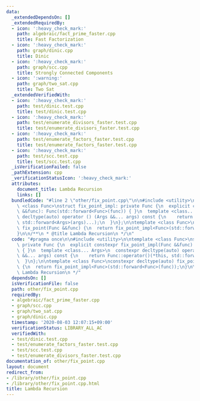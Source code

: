 ```yaml
---
data:
  _extendedDependsOn: []
  _extendedRequiredBy:
  - icon: ':heavy_check_mark:'
    path: algebraic/fact_prime_faster.cpp
    title: Fast Factorization
  - icon: ':heavy_check_mark:'
    path: graph/dinic.cpp
    title: Dinic
  - icon: ':heavy_check_mark:'
    path: graph/scc.cpp
    title: Strongly Connected Components
  - icon: ':warning:'
    path: graph/two_sat.cpp
    title: Two Sat
  _extendedVerifiedWith:
  - icon: ':heavy_check_mark:'
    path: test/dinic.test.cpp
    title: test/dinic.test.cpp
  - icon: ':heavy_check_mark:'
    path: test/enumerate_divisors_faster.test.cpp
    title: test/enumerate_divisors_faster.test.cpp
  - icon: ':heavy_check_mark:'
    path: test/enumerate_factors_faster.test.cpp
    title: test/enumerate_factors_faster.test.cpp
  - icon: ':heavy_check_mark:'
    path: test/scc.test.cpp
    title: test/scc.test.cpp
  _isVerificationFailed: false
  _pathExtension: cpp
  _verificationStatusIcon: ':heavy_check_mark:'
  attributes:
    document_title: Lambda Recursion
    links: []
  bundledCode: "#line 2 \"other/fix_point.cpp\"\n\n#include <utility>\n\ntemplate\
    \ <class Func>\nstruct fix_point_impl: private Func {\n  explicit constexpr fix_point_impl(Func\
    \ &&func): Func(std::forward<Func>(func)) { }\n  template <class... Args>\n  constexpr\
    \ decltype(auto) operator () (Args &&... args) const {\n    return Func::operator()(*this,\
    \ std::forward<Args>(args)...);\n  }\n};\n\ntemplate <class Func>\nconstexpr decltype(auto)\
    \ fix_point(Func &&func) {\n  return fix_point_impl<Func>(std::forward<Func>(func));\n\
    }\n\n/**\n * @title Lambda Recursion\n */\n"
  code: "#pragma once\n\n#include <utility>\n\ntemplate <class Func>\nstruct fix_point_impl:\
    \ private Func {\n  explicit constexpr fix_point_impl(Func &&func): Func(std::forward<Func>(func))\
    \ { }\n  template <class... Args>\n  constexpr decltype(auto) operator () (Args\
    \ &&... args) const {\n    return Func::operator()(*this, std::forward<Args>(args)...);\n\
    \  }\n};\n\ntemplate <class Func>\nconstexpr decltype(auto) fix_point(Func &&func)\
    \ {\n  return fix_point_impl<Func>(std::forward<Func>(func));\n}\n\n/**\n * @title\
    \ Lambda Recursion\n */"
  dependsOn: []
  isVerificationFile: false
  path: other/fix_point.cpp
  requiredBy:
  - algebraic/fact_prime_faster.cpp
  - graph/scc.cpp
  - graph/two_sat.cpp
  - graph/dinic.cpp
  timestamp: '2020-08-03 12:07:15+09:00'
  verificationStatus: LIBRARY_ALL_AC
  verifiedWith:
  - test/dinic.test.cpp
  - test/enumerate_factors_faster.test.cpp
  - test/scc.test.cpp
  - test/enumerate_divisors_faster.test.cpp
documentation_of: other/fix_point.cpp
layout: document
redirect_from:
- /library/other/fix_point.cpp
- /library/other/fix_point.cpp.html
title: Lambda Recursion
---
```

